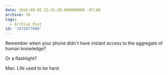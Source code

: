 ```yaml
---
date: 2016-09-02 21:41:20.000000000 -07:00
archive: fb
tags: 
  - Archive Post
id: '1472877680'
---
```


Remember when your phone didn't have instant access to the aggregate of human knowledge?

Or a flashlight?

Man. Life used to be hard.
